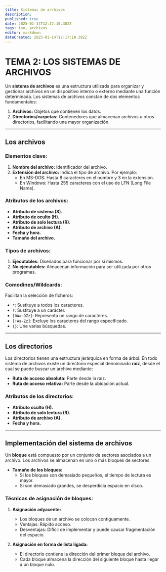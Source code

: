 ```yaml
---
title: Sistemas de archivos
description: 
published: true
date: 2025-01-14T12:17:10.382Z
tags: iso, archivos
editor: markdown
dateCreated: 2025-01-14T12:17:10.382Z
---
```


# TEMA 2: LOS SISTEMAS DE ARCHIVOS

Un **sistema de archivos** es una estructura utilizada para organizar y gestionar archivos en un dispositivo interno o externo mediante una función determinada. Los sistemas de archivos constan de dos elementos fundamentales:

1. **Archivos:** Objetos que contienen los datos.
2. **Directorios/carpetas:** Contenedores que almacenan archivos u otros directorios, facilitando una mayor organización.

---

## Los archivos
### Elementos clave:
1. **Nombre del archivo:** Identificador del archivo.
2. **Extensión del archivo:** Indica el tipo de archivo. Por ejemplo:
   - En MS-DOS: Hasta 8 caracteres en el nombre y 3 en la extensión.
   - En Windows: Hasta 255 caracteres con el uso de LFN (Long File Name).

### Atributos de los archivos:
- **Atributo de sistema (S).**
- **Atributo de oculto (H).**
- **Atributo de solo lectura (R).**
- **Atributo de archivo (A).**
- **Fecha y hora.**
- **Tamaño del archivo.**

### Tipos de archivos:
1. **Ejecutables:** Diseñados para funcionar por sí mismos.
2. **No ejecutables:** Almacenan información para ser utilizada por otros programas.

### Comodines/Wildcards:
Facilitan la selección de ficheros:
- `*`: Sustituye a todos los caracteres.
- `?`: Sustituye a un carácter.
- `[0Aa-9Zz]`: Representa un rango de caracteres.
- `[!Aa-Zz]`: Excluye los caracteres del rango especificado.
- `{}`: Une varias búsquedas.

---

## Los directorios
Los directorios tienen una estructura jerárquica en forma de árbol. En todo sistema de archivos existe un directorio especial denominado **raíz**, desde el cual se puede buscar un archivo mediante:

- **Ruta de acceso absoluta:** Parte desde la raíz.
- **Ruta de acceso relativa:** Parte desde la ubicación actual.

### Atributos de los directorios:
- **Atributo oculto (H).**
- **Atributo de solo lectura (R).**
- **Atributo de archivo (A).**
- **Fecha y hora.**

---

## Implementación del sistema de archivos
Un **bloque** está compuesto por un conjunto de sectores asociados a un archivo. Los archivos se almacenan en uno o más bloques de sectores.

- **Tamaño de los bloques:**
  - Si los bloques son demasiado pequeños, el tiempo de lectura es mayor.
  - Si son demasiado grandes, se desperdicia espacio en disco.

### Técnicas de asignación de bloques:
1. **Asignación adyacente:**
   - Los bloques de un archivo se colocan contiguamente.
   - Ventajas: Rápido acceso.
   - Desventajas: Difícil de implementar y puede causar fragmentación del espacio.

2. **Asignación en forma de lista ligada:**
   - El directorio contiene la dirección del primer bloque del archivo.
   - Cada bloque almacena la dirección del siguiente bloque hasta llegar a un bloque nulo.
